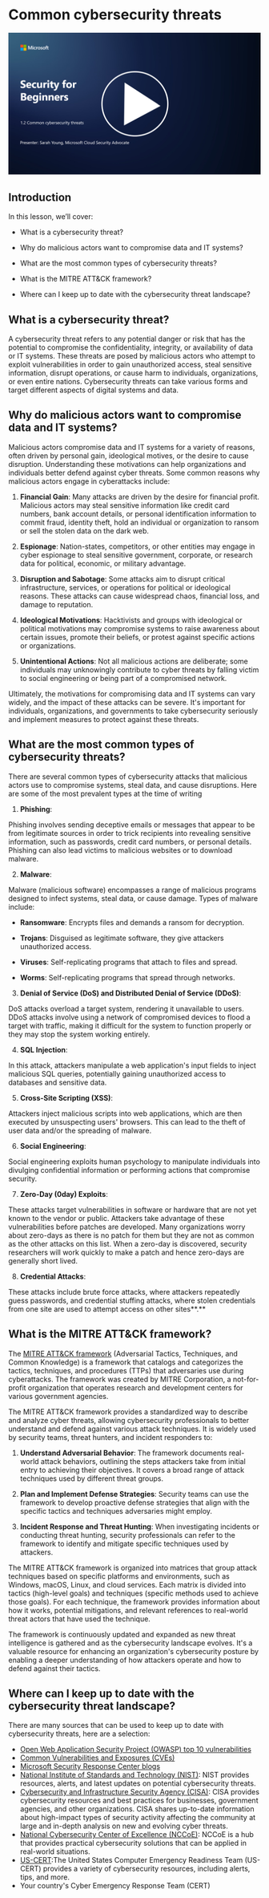 # Common cybersecurity threats

[![Watch the video](../../images/1-2_placeholder.png)](https://learn-video.azurefd.net/vod/player?id=12bdcffa-12b7-44ef-b44d-882602ca7a38)


## Introduction

In this lesson, we’ll cover:

 - What is a cybersecurity threat?
   
   
 - Why do malicious actors want to compromise data and IT systems?

   
   

 - What are the most common types of cybersecurity threats?

   
   

 - What is the MITRE ATT&CK framework?

   
   

 - Where can I keep up to date with the cybersecurity threat landscape?

## What is a cybersecurity threat?

A cybersecurity threat refers to any potential danger or risk that has the potential to compromise the confidentiality, integrity, or availability of data or IT systems. These threats are posed by malicious actors who attempt to exploit vulnerabilities in order to gain unauthorized access, steal sensitive information, disrupt operations, or cause harm to individuals, organizations, or even entire nations. Cybersecurity threats can take various forms and target different aspects of digital systems and data.

## Why do malicious actors want to compromise data and IT systems?

Malicious actors compromise data and IT systems for a variety of reasons, often driven by personal gain, ideological motives, or the desire to cause disruption. Understanding these motivations can help organizations and individuals better defend against cyber threats. Some common reasons why malicious actors engage in cyberattacks include:

1. **Financial Gain**: Many attacks are driven by the desire for financial profit. Malicious actors may steal sensitive information like credit card numbers, bank account details, or personal identification information to commit fraud, identity theft, hold an individual or organization to ransom or sell the stolen data on the dark web.

2. **Espionage**: Nation-states, competitors, or other entities may engage in cyber espionage to steal sensitive government, corporate, or research data for political, economic, or military advantage.

3. **Disruption and Sabotage**: Some attacks aim to disrupt critical infrastructure, services, or operations for political or ideological reasons. These attacks can cause widespread chaos, financial loss, and damage to reputation.

4. **Ideological Motivations**: Hacktivists and groups with ideological or political motivations may compromise systems to raise awareness about certain issues, promote their beliefs, or protest against specific actions or organizations.

5. **Unintentional Actions**: Not all malicious actions are deliberate; some individuals may unknowingly contribute to cyber threats by falling victim to social engineering or being part of a compromised network.

Ultimately, the motivations for compromising data and IT systems can vary widely, and the impact of these attacks can be severe. It's important for individuals, organizations, and governments to take cybersecurity seriously and implement measures to protect against these threats.

## What are the most common types of cybersecurity threats?

There are several common types of cybersecurity attacks that malicious actors use to compromise systems, steal data, and cause disruptions. Here are some of the most prevalent types at the time of writing

1. **Phishing**:

Phishing involves sending deceptive emails or messages that appear to be from legitimate sources in order to trick recipients into revealing sensitive information, such as passwords, credit card numbers, or personal details. Phishing can also lead victims to malicious websites or to download malware.

2. **Malware**:

Malware (malicious software) encompasses a range of malicious programs designed to infect systems, steal data, or cause damage. Types of malware include:

- **Ransomware**: Encrypts files and demands a ransom for decryption.

- **Trojans**: Disguised as legitimate software, they give attackers unauthorized access.

- **Viruses**: Self-replicating programs that attach to files and spread.

- **Worms**: Self-replicating programs that spread through networks.

3. **Denial of Service (DoS) and Distributed Denial of Service (DDoS)**:

DoS attacks overload a target system, rendering it unavailable to users. DDoS attacks involve using a network of compromised devices to flood a target with traffic, making it difficult for the system to function properly or they may stop the system working entirely.

4. **SQL Injection**:

In this attack, attackers manipulate a web application's input fields to inject malicious SQL queries, potentially gaining unauthorized access to databases and sensitive data.

5. **Cross-Site Scripting (XSS)**:

Attackers inject malicious scripts into web applications, which are then executed by unsuspecting users' browsers. This can lead to the theft of user data and/or the spreading of malware.

6. **Social Engineering**:

Social engineering exploits human psychology to manipulate individuals into divulging confidential information or performing actions that compromise security.

7. **Zero-Day (0day) Exploits**:

These attacks target vulnerabilities in software or hardware that are not yet known to the vendor or public. Attackers take advantage of these vulnerabilities before patches are developed. Many organizations worry about zero-days as there is no patch for them but they are not as common as the other attacks on this list. When a zero-day is discovered, security researchers will work quickly to make a patch and hence zero-days are generally short lived.

8. **Credential Attacks**:

These attacks include brute force attacks, where attackers repeatedly guess passwords, and credential stuffing attacks, where stolen credentials from one site are used to attempt access on other sites**.**

## What is the MITRE ATT&CK framework?

The [MITRE ATT&CK framework](https://attack.mitre.org/) (Adversarial Tactics, Techniques, and Common Knowledge) is a framework that catalogs and categorizes the tactics, techniques, and procedures (TTPs) that adversaries use during cyberattacks. The framework was created by MITRE Corporation, a not-for-profit organization that operates research and development centers for various government agencies.

The MITRE ATT&CK framework provides a standardized way to describe and analyze cyber threats, allowing cybersecurity professionals to better understand and defend against various attack techniques. It is widely used by security teams, threat hunters, and incident responders to:

1. **Understand Adversarial Behavior**: The framework documents real-world attack behaviors, outlining the steps attackers take from initial entry to achieving their objectives. It covers a broad range of attack techniques used by different threat groups.

2. **Plan and Implement Defense Strategies**: Security teams can use the framework to develop proactive defense strategies that align with the specific tactics and techniques adversaries might employ.

3. **Incident Response and Threat Hunting**: When investigating incidents or conducting threat hunting, security professionals can refer to the framework to identify and mitigate specific techniques used by attackers.

The MITRE ATT&CK framework is organized into matrices that group attack techniques based on specific platforms and environments, such as Windows, macOS, Linux, and cloud services. Each matrix is divided into tactics (high-level goals) and techniques (specific methods used to achieve those goals). For each technique, the framework provides information about how it works, potential mitigations, and relevant references to real-world threat actors that have used the technique.

The framework is continuously updated and expanded as new threat intelligence is gathered and as the cybersecurity landscape evolves. It's a valuable resource for enhancing an organization's cybersecurity posture by enabling a deeper understanding of how attackers operate and how to defend against their tactics.

## Where can I keep up to date with the cybersecurity threat landscape?

There are many sources that can be used to keep up to date with cybersecurity threats, here are a selection:

 -   [Open Web Application Security Project (OWASP) top 10 vulnerabilities](https://owasp.org/Top10/)
 - [Common Vulnerabilities and Exposures (CVEs)](https://www.bing.com/ck/a?!&&p=53df6007f017bca2JmltdHM9MTY5MjU3NjAwMCZpZ3VpZD0zYmY4N2RiYS1jYWI1LTYwMDgtMWY1YS02ZmYyY2JjNjYxZWUmaW5zaWQ9NTc2OQ&ptn=3&hsh=3&fclid=3bf87dba-cab5-6008-1f5a-6ff2cbc661ee&psq=cve&u=a1aHR0cHM6Ly9iaW5nLmNvbS9hbGluay9saW5rP3VybD1odHRwcyUzYSUyZiUyZmN2ZS5taXRyZS5vcmclMmYmc291cmNlPXNlcnAtcnImaD1BZXN4S0VBWTNnbGhNZEFpd3daMlNSZkZQNTlrODhIUnYxRUtlSkY1RTk0JTNkJnA9a2NvZmZjaWFsd2Vic2l0ZQ&ntb=1 "Common Vulnerabilities and Exposures")
 - [Microsoft Security Response Center blogs](https://msrc.microsoft.com/blog/)
 - [National Institute of Standards and Technology
   (NIST)](https://www.dhs.gov/topics/cybersecurity): NIST provides resources, alerts, and latest updates on potential cybersecurity threats.
 - [Cybersecurity and Infrastructure Security Agency
   (CISA)](https://www.cisa.gov/resources-tools/resources/free-cybersecurity-services-and-tools): CISA provides cybersecurity resources and best practices for
   businesses, government agencies, and other organizations. CISA shares
   up-to-date information about high-impact types of security activity
   affecting the community at large and in-depth analysis on new and
   evolving cyber threats.
 - [National Cybersecurity Center of Excellence (NCCoE)](https://www.dhs.gov/topics/cybersecurity): NCCoE is a hub that provides practical cybersecurity solutions that can be applied in real-world situations.
 - [US-CERT](https://www.cisa.gov/resources-tools/resources/free-cybersecurity-services-and-tools):The United States Computer Emergency Readiness Team (US-CERT) provides a variety of cybersecurity resources, including alerts, tips, and more.
 - Your country's Cyber Emergency Response Team (CERT)
